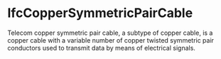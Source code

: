 IfcCopperSymmetricPairCable
===========================
Telecom copper symmetric pair cable, a subtype of copper cable, is a copper
cable with a variable number of copper twisted symmetric pair conductors used
to transmit data by means of electrical signals.


